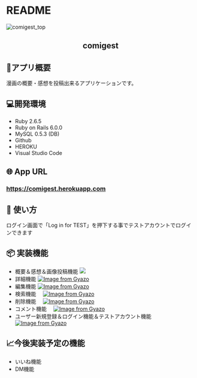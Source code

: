 # README
![comigest_top](https://user-images.githubusercontent.com/67095267/90465222-e2abe600-e149-11ea-838e-d11d6815c644.png)
<h2 align="center">comigest</h2>


## 📖アプリ概要
  漫画の概要・感想を投稿出来るアプリケーションです。
  
## 💻開発環境
- Ruby 2.6.5
- Ruby on Rails 6.0.0
- MySQL 0.5.3 (DB)
- Github
- HEROKU
- Visual Studio Code  
  
## 🌐 App URL

### **https://comigest.herokuapp.com**

## 💬 使い方
ログイン画面で「Log in for TEST」を押下する事でテストアカウントでログインできます

## 📦 実装機能
- 概要＆感想＆画像投稿機能
 ![](https://i.gyazo.com/ba5b91cde371420ee074c012bf80c7b8.png) 
- 詳細機能
 [![Image from Gyazo](https://i.gyazo.com/c20a2cd36bc179b13a56eead98d3af1f.gif)](https://gyazo.com/c20a2cd36bc179b13a56eead98d3af1f.gif) 
- 編集機能
 [![Image from Gyazo](https://i.gyazo.com/6e07c18c0fcf7143a75aa2bb8f6eb435.gif)](https://gyazo.com/6e07c18c0fcf7143a75aa2bb8f6eb435)
- 検索機能
　[![Image from Gyazo](https://i.gyazo.com/9235cc9ec04c1ddad5911087bfeac6cb.gif)](https://gyazo.com/9235cc9ec04c1ddad5911087bfeac6cb)
- 削除機能
　[![Image from Gyazo](https://i.gyazo.com/033314eb700b6df742be16062a2722ed.gif)](https://gyazo.com/033314eb700b6df742be16062a2722ed)
- コメント機能
　[![Image from Gyazo](https://i.gyazo.com/435fb51a67e0f75cca9086d8045129a1.gif)](https://gyazo.com/435fb51a67e0f75cca9086d8045129a1)
- ユーザー新規登録＆ログイン機能＆テストアカウント機能
　[![Image from Gyazo](https://i.gyazo.com/586663004d2369e25f32d0d9269a3722.gif)](https://gyazo.com/586663004d2369e25f32d0d9269a3722)

## :chart_with_upwards_trend:今後実装予定の機能
- いいね機能
- DM機能
